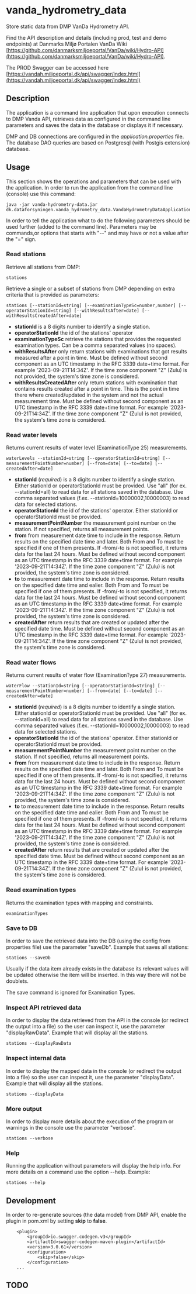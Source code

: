 # vanda_hydrometry_data

Store static data from DMP VanDa Hydrometry API.

Find the API description and details (including prod, test and demo endpoints) at Danmarks Miljø Portalen VanDa Wiki [https://github.com/danmarksmiljoeportal/VanDa/wiki/Hydro-API](https://github.com/danmarksmiljoeportal/VanDa/wiki/Hydro-API).

The PROD Swagger can be accessed here [https://vandah.miljoeportal.dk/api/swagger/index.html](https://vandah.miljoeportal.dk/api/swagger/index.html)

## Description

The application is a command line application that upon execution connects to DMP Vanda API, retrieves data as configured in the command line parameters and saves the data in the database or displays it if necessary.

DMP and DB connections are configured in the  _application.properties_ file. The database DAO queries are based on Postgresql (with Postgis extension) database.

## Usage
This section shows the operations and parameters that can be used with the application. In order to run the application from the command line (console) use this command:

	java -jar vanda-hydrometry-data.jar dk.dataforsyningen.vanda_hydrometry_data.VandaHydrometryDataApplication
	
In order to tell the application what to do the following parameters should be used further (added to the command line). Parameters may be commands,or options that starts with "--" and may have or not a value after the "=" sign.

### Read stations

Retrieve all stations from DMP:

	stations
	
Retrieve a single or a subset of stations from DMP depending on extra criteria that is provided as parameters:

	stations [--stationId=string] [--examinationTypeSc=number,number] [--operatorStationId=string] [--withResultsAfter=date] [--withResultsCreatedAfter=date]
	
- **stationId** is a 8 digits number to identify a single station.
- **operatorStationId** the id of the stations' operator
- **examinationTypeSc** retrieve the stations that provides the requested examination types. Can be a comma separated values (no spaces).
- **withResultsAfter** only return stations with examinations that got results measured after a point in time. Must be defined without second component as an UTC timestamp in the RFC 3339 date+time format. For example '2023-09-21T14:34Z'. If the time zone component "Z" (Zulu) is not provided, the system's time zone is considered.
- **withResultsCreatedAfter** only return stations with examination that contains results created after a point in time. This is the point in time there where created/updated in the system and not the actual measurement time. Must be defined without second component as an UTC timestamp in the RFC 3339 date+time format. For example '2023-09-21T14:34Z'. If the time zone component "Z" (Zulu) is not provided, the system's time zone is considered.

### Read water levels

Returns current results of water level (ExaminationType 25) measurements.

	waterLevels --stationId=string [--operatorStationId=string] [--measurementPointNumber=number] [--from=date] [--to=date] [--createdAfter=date]
	
- **stationId** (_required_) is a 8 digits number to identify a single station. Either stationId or operatorStationId must be provided. Use "all" (for ex. --stationId=all) to read data for all stations saved in the database. Use comma separated values (f.ex. --stationId=10000002,10000003) to read data for selected stations.
- **operatorStationId** the id of the stations' operator. Either stationId or operatorStationId must be provided.
- **measurementPointNumber** the measurement point number on the station. If not specified, returns all measurement points.
- **from** from measurement date time to include in the response. Return results on the specified date time and later. Both From and To must be specified if one of them presents. If -from/-to is not specified, it returns data for the last 24 hours. Must be defined without second component as an UTC timestamp in the RFC 3339 date+time format. For example '2023-09-21T14:34Z'. If the time zone component "Z" (Zulu) is not provided, the system's time zone is considered.
- **to** to measurement date time to include in the response. Return results on the specified date time and ealier. Both From and To must be specified if one of them presents. If -from/-to is not specified, it returns data for the last 24 hours. Must be defined without second component as an UTC timestamp in the RFC 3339 date+time format. For example '2023-09-21T14:34Z'. If the time zone component "Z" (Zulu) is not provided, the system's time zone is considered.
- **createdAfter** return results that are created or updated after the specified date time. Must be defined without second component as an UTC timestamp in the RFC 3339 date+time format. For example '2023-09-21T14:34Z'. If the time zone component "Z" (Zulu) is not provided, the system's time zone is considered.

### Read water flows

Returns current results of water flow (ExaminationType 27) measurements.

	waterFlow --stationId=string [--operatorStationId=string] [--measurementPointNumber=number] [--from=date] [--to=date] [--createdAfter=date]
	
- **stationId** (_required_) is a 8 digits number to identify a single station. Either stationId or operatorStationId must be provided. Use "all" (for ex. --stationId=all) to read data for all stations saved in the database. Use comma separated values (f.ex. --stationId=10000002,10000003) to read data for selected stations.
- **operatorStationId** the id of the stations' operator. Either stationId or operatorStationId must be provided.
- **measurementPointNumber** the measurement point number on the station. If not specified, returns all measurement points.
- **from** from measurement date time to include in the response. Return results on the specified date time and later. Both From and To must be specified if one of them presents. If -from/-to is not specified, it returns data for the last 24 hours. Must be defined without second component as an UTC timestamp in the RFC 3339 date+time format. For example '2023-09-21T14:34Z'. If the time zone component "Z" (Zulu) is not provided, the system's time zone is considered.
- **to** to measurement date time to include in the response. Return results on the specified date time and ealier. Both From and To must be specified if one of them presents. If -from/-to is not specified, it returns data for the last 24 hours. Must be defined without second component as an UTC timestamp in the RFC 3339 date+time format. For example '2023-09-21T14:34Z'. If the time zone component "Z" (Zulu) is not provided, the system's time zone is considered.
- **createdAfter** return results that are created or updated after the specified date time. Must be defined without second component as an UTC timestamp in the RFC 3339 date+time format. For example '2023-09-21T14:34Z'. If the time zone component "Z" (Zulu) is not provided, the system's time zone is considered.


### Read examination types

Returns the examination types with mapping and constraints.

	examinationTypes

	
### Save to DB

In order to save the retrieved data into the DB (using the config from properties file) use the parameter "saveDb". Example that saves all stations:

	stations --saveDb
	
Usually if the data item already exists in the database its relevant values will be updated otherwise the item will be inserted. In this way there will not be doublets.

The save command is ignored for Examination Types.

### Inspect API retrieved data

In order to display the data retrieved from the API in the console (or redirect the output into a file) so the user can inspect it, use the parameter "displayRawData". Example that will display all the stations.

	stations --displayRawData
	
### Inspect internal data

In order to display the mapped data in the console (or redirect the output into a file) so the user can inspect it, use the parameter "displayData". Example that will display all the stations.

	stations --displayData	
	
### More output

In order to display more details about the execution of the program or warnings in the console use the parameter "verbose". 

	stations --verbose

### Help

Running the application without parameters will display the help info. For more details on a command use the option --help. Example:

	stations --help


## Development

In order to re-generate sources (the data model) from DMP API, enable the plugin in pom.xml by setting **skip** to **false**.

```
	<plugin>
		<groupId>io.swagger.codegen.v3</groupId>
		<artifactId>swagger-codegen-maven-plugin</artifactId>
		<version>3.0.61</version>
		<configuration>
			<skip>false</skip>
		</configuration>
	...
```

## TODO

